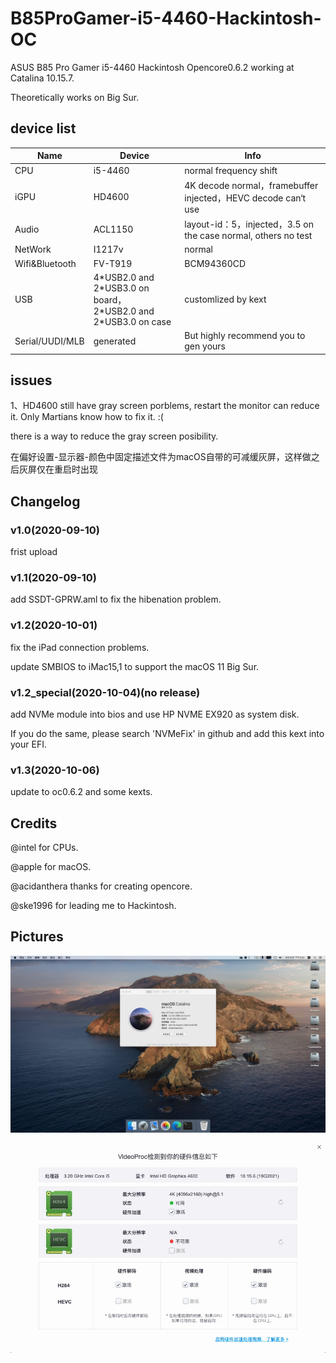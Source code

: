 # B85ProGamer-i5-4460-Hackintosh-OC
ASUS B85 Pro Gamer i5-4460 Hackintosh Opencore0.6.2 working at Catalina 10.15.7.

Theoretically works on Big Sur.

## device list
| Name            | Device                    | Info                                                         |
|-----------------|---------------------------|--------------------------------------------------------------|
| CPU             | i5-4460                                                      | normal frequency shift                                       |
| iGPU            | HD4600                                                       | 4K decode normal，framebuffer injected，HEVC decode can‘t use |
| Audio           | ACL1150                                                      | layout-id：5，injected，3.5 on the case normal, others no test |
| NetWork         | I1217v                                                       | normal                                                       |
| Wifi&Bluetooth  | FV-T919                                                      | BCM94360CD                                                   |
| USB             | 4\*USB2.0 and 2\*USB3.0 on board，<br />2\*USB2.0 and 2\*USB3.0 on case | customlized by kext                                          |
| Serial/UUDI/MLB | generated                                                    | But highly recommend you to gen yours                        |

## issues
1、HD4600 still have gray screen porblems, restart the monitor can reduce it. Only Martians know how to fix it. :(

there is a way to reduce the gray screen posibility.

在偏好设置-显示器-颜色中固定描述文件为macOS自带的可减缓灰屏，这样做之后灰屏仅在重启时出现

## Changelog
### v1.0(2020-09-10)
frist upload
### v1.1(2020-09-10)
add SSDT-GPRW.aml to fix the hibenation problem.
### v1.2(2020-10-01)
fix the iPad connection problems.

update SMBIOS to iMac15,1 to support the macOS 11 Big Sur.
### v1.2_special(2020-10-04)(no release)
add NVMe module into bios and use HP NVME EX920 as system disk.

If you do the same, please search 'NVMeFix' in github and add this kext into your EFI.
### v1.3(2020-10-06)
update to oc0.6.2 and some kexts.

## Credits
@intel for CPUs.

@apple for macOS.

@acidanthera thanks for creating opencore.

@ske1996 for leading me to Hackintosh.

## Pictures
![img1](https://github.com/LiuLiujie/B85ProGamer-i5-4460-Hackintosh-OC/blob/master/pics/pic1.jpg)

![img2](https://github.com/LiuLiujie/B85ProGamer-i5-4460-Hackintosh-OC/blob/master/pics/pic2.jpg)

